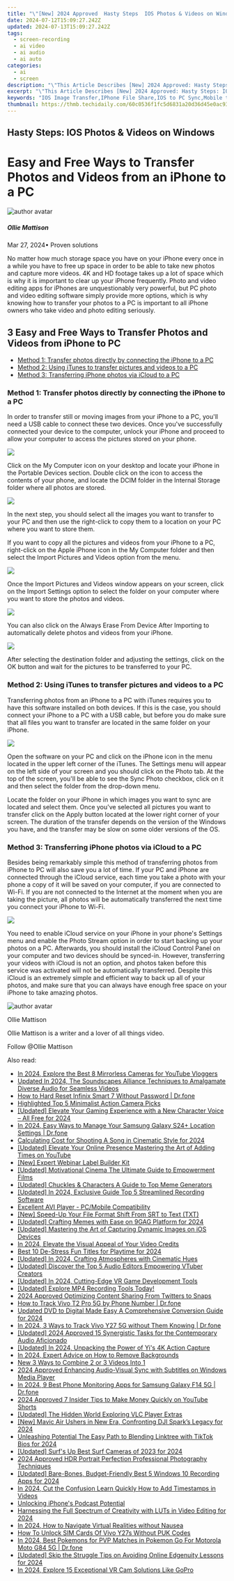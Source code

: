 ```yaml
---
title: "\"[New] 2024 Approved  Hasty Steps  IOS Photos & Videos on Windows\""
date: 2024-07-12T15:09:27.242Z
updated: 2024-07-13T15:09:27.242Z
tags: 
  - screen-recording
  - ai video
  - ai audio
  - ai auto
categories: 
  - ai
  - screen
description: "\"This Article Describes [New] 2024 Approved: Hasty Steps: IOS Photos & Videos on Windows\""
excerpt: "\"This Article Describes [New] 2024 Approved: Hasty Steps: IOS Photos & Videos on Windows\""
keywords: "IOS Image Transfer,IPhone File Share,IOS to PC Sync,Mobile to Windows Upload,PhotoSync iPad+PC,VideoTransfer IOS,IOS Media Window"
thumbnail: https://thmb.techidaily.com/60c0536f1fc5d6831a20d36d45e0ac93bc7d119ca6b31c73ad5af370fee6c60a.jpg
---
```


## Hasty Steps: IOS Photos & Videos on Windows

# Easy and Free Ways to Transfer Photos and Videos from an iPhone to a PC

![author avatar](https://images.wondershare.com/filmora/article-images/ollie-mattison.jpg)

##### Ollie Mattison

 Mar 27, 2024• Proven solutions

 No matter how much storage space you have on your iPhone every once in a while you have to free up space in order to be able to take new photos and capture more videos. 4K and HD footage takes up a lot of space which is why it is important to clear up your iPhone frequently. Photo and video editing apps for iPhones are unquestionably very powerful, but PC photo and video editing software simply provide more options, which is why knowing how to transfer your photos to a PC is important to all iPhone owners who take video and photo editing seriously.

## 3 Easy and Free Ways to Transfer Photos and Videos from iPhone to PC

* [Method 1: Transfer photos directly by connecting the iPhone to a PC](#part1)
* [Method 2: Using iTunes to transfer pictures and videos to a PC](#part2)
* [Method 3: Transferring iPhone photos via iCloud to a PC](#part3)

### Method 1: Transfer photos directly by connecting the iPhone to a PC

 In order to transfer still or moving images from your iPhone to a PC, you'll need a USB cable to connect these two devices. Once you've successfully connected your device to the computer, unlock your iPhone and proceed to allow your computer to access the pictures stored on your phone.

![](https://images.wondershare.com/filmora/article-images/transfer-iphone-photo-to-pc-1.jpg)

 Click on the My Computer icon on your desktop and locate your iPhone in the Portable Devices section. Double click on the icon to access the contents of your phone, and locate the DCIM folder in the Internal Storage folder where all photos are stored.

![](https://images.wondershare.com/filmora/article-images/transfer-iphone-photo-to-pc-2.jpg)

 In the next step, you should select all the images you want to transfer to your PC and then use the right-click to copy them to a location on your PC where you want to store them.

 If you want to copy all the pictures and videos from your iPhone to a PC, right-click on the Apple iPhone icon in the My Computer folder and then select the Import Pictures and Videos option from the menu.

![](https://images.wondershare.com/filmora/article-images/transfer-iphone-photo-to-pc-3.jpg)

 Once the Import Pictures and Videos window appears on your screen, click on the Import Settings option to select the folder on your computer where you want to store the photos and videos.

![](https://images.wondershare.com/filmora/article-images/transfer-iphone-photo-to-pc-4.jpg)

 You can also click on the Always Erase From Device After Importing to automatically delete photos and videos from your iPhone.

![](https://images.wondershare.com/filmora/article-images/transfer-iphone-photo-to-pc-5.jpg)

 After selecting the destination folder and adjusting the settings, click on the OK button and wait for the pictures to be transferred to your PC.

### Method 2: Using iTunes to transfer pictures and videos to a PC

 Transferring photos from an iPhone to a PC with iTunes requires you to have this software installed on both devices. If this is the case, you should connect your iPhone to a PC with a USB cable, but before you do make sure that all files you want to transfer are located in the same folder on your iPhone.

![](https://images.wondershare.com/filmora/article-images/transfer-photo-from-iphone-to-pc.jpg)

 Open the software on your PC and click on the iPhone icon in the menu located in the upper left corner of the iTunes. The Settings menu will appear on the left side of your screen and you should click on the Photo tab. At the top of the screen, you'll be able to see the Sync Photo checkbox, click on it and then select the folder from the drop-down menu.

 Locate the folder on your iPhone in which images you want to sync are located and select them. Once you've selected all pictures you want to transfer click on the Apply button located at the lower right corner of your screen. The duration of the transfer depends on the version of the Windows you have, and the transfer may be slow on some older versions of the OS.

### Method 3: Transferring iPhone photos via iCloud to a PC

 Besides being remarkably simple this method of transferring photos from iPhone to PC will also save you a lot of time. If your PC and iPhone are connected through the iCloud service, each time you take a photo with your phone a copy of it will be saved on your computer, if you are connected to Wi-Fi. If you are not connected to the Internet at the moment when you are taking the picture, all photos will be automatically transferred the next time you connect your iPhone to Wi-Fi.

![](https://images.wondershare.com/filmora/article-images/icloud-photo-from-iphone-to-pc.jpg)

 You need to enable iCloud service on your iPhone in your phone's Settings menu and enable the Photo Stream option in order to start backing up your photos on a PC. Afterwards, you should install the iCloud Control Panel on your computer and two devices should be synced-in. However, transferring your videos with iCloud is not an option, and photos taken before this service was activated will not be automatically transferred. Despite this iCloud is an extremely simple and efficient way to back up all of your photos, and make sure that you can always have enough free space on your iPhone to take amazing photos.

![author avatar](https://images.wondershare.com/filmora/article-images/ollie-mattison.jpg)

Ollie Mattison

Ollie Mattison is a writer and a lover of all things video.

Follow @Ollie Mattison


<ins class="adsbygoogle"
     style="display:block"
     data-ad-format="autorelaxed"
     data-ad-client="ca-pub-7571918770474297"
     data-ad-slot="1223367746"></ins>



<ins class="adsbygoogle"
     style="display:block"
     data-ad-client="ca-pub-7571918770474297"
     data-ad-slot="8358498916"
     data-ad-format="auto"
     data-full-width-responsive="true"></ins>




<span class="atpl-alsoreadstyle">Also read:</span>
<div><ul>
<li><a href="https://youtube-help.techidaily.com/in-2024-explore-the-best-8-mirrorless-cameras-for-youtube-vloggers/"><u>In 2024, Explore the Best  8 Mirrorless Cameras for YouTube Vloggers</u></a></li>
<li><a href="https://voice-adjusting.techidaily.com/updated-in-2024-the-soundscapes-alliance-techniques-to-amalgamate-diverse-audio-for-seamless-videos/"><u>Updated In 2024, The Soundscapes Alliance Techniques to Amalgamate Diverse Audio for Seamless Videos</u></a></li>
<li><a href="https://techidaily.com/how-to-hard-reset-infinix-smart-7-without-password-drfone-by-drfone-reset-android-reset-android/"><u>How to Hard Reset Infinix Smart 7 Without Password | Dr.fone</u></a></li>
<li><a href="https://extra-tips.techidaily.com/highlighted-top-5-minimalist-action-camera-picks/"><u>Highlighted Top 5 Minimalist Action Camera Picks</u></a></li>
<li><a href="https://fox-cloud.techidaily.com/updated-elevate-your-gaming-experience-with-a-new-character-voice-all-free-for-2024/"><u>[Updated] Elevate Your Gaming Experience with a New Character Voice – All Free for 2024</u></a></li>
<li><a href="https://android-location.techidaily.com/in-2024-easy-ways-to-manage-your-samsung-galaxy-s24plus-location-settings-drfone-by-drfone-virtual/"><u>In 2024, Easy Ways to Manage Your Samsung Galaxy S24+ Location Settings | Dr.fone</u></a></li>
<li><a href="https://fox-cloud.techidaily.com/calculating-cost-for-shooting-a-song-in-cinematic-style-for-2024/"><u>Calculating Cost for Shooting A Song in Cinematic Style for 2024</u></a></li>
<li><a href="https://fox-cloud.techidaily.com/updated-elevate-your-online-presence-mastering-the-art-of-adding-times-on-youtube/"><u>[Updated] Elevate Your Online Presence  Mastering the Art of Adding Times on YouTube</u></a></li>
<li><a href="https://some-techniques.techidaily.com/new-expert-webinar-label-builder-kit/"><u>[New] Expert Webinar Label Builder Kit</u></a></li>
<li><a href="https://fox-cloud.techidaily.com/updated-motivational-cinema-the-ultimate-guide-to-empowerment-films/"><u>[Updated] Motivational Cinema  The Ultimate Guide to Empowerment Films</u></a></li>
<li><a href="https://fox-cloud.techidaily.com/updated-chuckles-and-characters-a-guide-to-top-meme-generators/"><u>[Updated] Chuckles & Characters  A Guide to Top Meme Generators</u></a></li>
<li><a href="https://visual-screen-recording.techidaily.com/updated-in-2024-exclusive-guide-top-5-streamlined-recording-software/"><u>[Updated] In 2024, Exclusive Guide  Top 5 Streamlined Recording Software</u></a></li>
<li><a href="https://fox-cloud.techidaily.com/excellent-avi-player-pcmobile-compatibility/"><u>Excellent AVI Player - PC/Mobile Compatibility</u></a></li>
<li><a href="https://extra-approaches.techidaily.com/new-speed-up-your-file-format-shift-from-srt-to-text-txt/"><u>[New] Speed-Up Your File Format Shift  From SRT to Text (TXT)</u></a></li>
<li><a href="https://fox-cloud.techidaily.com/updated-crafting-memes-with-ease-on-9gag-platform-for-2024/"><u>[Updated] Crafting Memes with Ease on 9GAG Platform for 2024</u></a></li>
<li><a href="https://extra-guidance.techidaily.com/updated-mastering-the-art-of-capturing-dynamic-images-on-ios-devices/"><u>[Updated] Mastering the Art of Capturing Dynamic Images on iOS Devices</u></a></li>
<li><a href="https://youtube-clips.techidaily.com/in-2024-elevate-the-visual-appeal-of-your-video-credits/"><u>In 2024, Elevate the Visual Appeal of Your Video Credits</u></a></li>
<li><a href="https://screen-recording.techidaily.com/best-10-de-stress-fun-titles-for-playtime-for-2024/"><u>Best 10 De-Stress Fun Titles for Playtime for 2024</u></a></li>
<li><a href="https://fox-cloud.techidaily.com/updated-in-2024-crafting-atmospheres-with-cinematic-hues/"><u>[Updated] In 2024, Crafting Atmospheres with Cinematic Hues</u></a></li>
<li><a href="https://fox-cloud.techidaily.com/updated-discover-the-top-5-audio-editors-empowering-vtuber-creators/"><u>[Updated] Discover the Top 5 Audio Editors Empowering VTuber Creators</u></a></li>
<li><a href="https://fox-cloud.techidaily.com/updated-in-2024-cutting-edge-vr-game-development-tools/"><u>[Updated] In 2024, Cutting-Edge VR Game Development Tools</u></a></li>
<li><a href="https://screen-recording.techidaily.com/1715859700011-updated-explore-mp4-recording-tools-today/"><u>[Updated] Explore MP4 Recording Tools Today!</u></a></li>
<li><a href="https://twitter-videos.techidaily.com/2024-approved-optimizing-content-sharing-from-twitters-to-snaps/"><u>2024 Approved  Optimizing Content Sharing  From Twitters to Snaps</u></a></li>
<li><a href="https://android-location-track.techidaily.com/how-to-track-vivo-t2-pro-5g-by-phone-number-drfone-by-drfone-virtual-android/"><u>How to Track Vivo T2 Pro 5G by Phone Number | Dr.fone</u></a></li>
<li><a href="https://smart-video-editing.techidaily.com/updated-dvd-to-digital-made-easy-a-comprehensive-conversion-guide-for-2024/"><u>Updated DVD to Digital Made Easy A Comprehensive Conversion Guide for 2024</u></a></li>
<li><a href="https://android-location-track.techidaily.com/in-2024-3-ways-to-track-vivo-y27-5g-without-them-knowing-drfone-by-drfone-virtual-android/"><u>In 2024, 3 Ways to Track Vivo Y27 5G without Them Knowing | Dr.fone</u></a></li>
<li><a href="https://fox-cloud.techidaily.com/updated-2024-approved-15-synergistic-tasks-for-the-contemporary-audio-aficionado/"><u>[Updated] 2024 Approved  15 Synergistic Tasks for the Contemporary Audio Aficionado</u></a></li>
<li><a href="https://fox-cloud.techidaily.com/updated-in-2024-unpacking-the-power-of-yis-4k-action-capture/"><u>[Updated] In 2024, Unpacking the Power of Yi's 4K Action Capture</u></a></li>
<li><a href="https://fox-cloud.techidaily.com/in-2024-expert-advice-on-how-to-remove-backgrounds/"><u>In 2024, Expert Advice on How to Remove Backgrounds</u></a></li>
<li><a href="https://ai-editing-video.techidaily.com/new-3-ways-to-combine-2-or-3-videos-into-1/"><u>New 3 Ways to Combine 2 or 3 Videos Into 1</u></a></li>
<li><a href="https://fox-cloud.techidaily.com/2024-approved-enhancing-audio-visual-sync-with-subtitles-on-windows-media-player/"><u>2024 Approved  Enhancing Audio-Visual Sync with Subtitles on Windows Media Player</u></a></li>
<li><a href="https://android-location-track.techidaily.com/in-2024-9-best-phone-monitoring-apps-for-samsung-galaxy-f14-5g-drfone-by-drfone-virtual-android/"><u>In 2024, 9 Best Phone Monitoring Apps for Samsung Galaxy F14 5G | Dr.fone</u></a></li>
<li><a href="https://youtube-clips.techidaily.com/2024-approved-7-insider-tips-to-make-money-quickly-on-youtube-shorts/"><u>2024 Approved  7 Insider Tips to Make Money Quickly on YouTube Shorts</u></a></li>
<li><a href="https://fox-cloud.techidaily.com/updated-the-hidden-world-exploring-vlc-player-extras/"><u>[Updated] The Hidden World  Exploring VLC Player Extras</u></a></li>
<li><a href="https://fox-glue.techidaily.com/new-mavic-air-ushers-in-new-era-confronting-dji-sparks-legacy-for-2024/"><u>[New] Mavic Air Ushers in New Era, Confronting DJI Spark’s Legacy for 2024</u></a></li>
<li><a href="https://fox-cloud.techidaily.com/unleashing-potential-the-easy-path-to-blending-linktree-with-tiktok-bios-for-2024/"><u>Unleashing Potential  The Easy Path to Blending Linktree with TikTok Bios for 2024</u></a></li>
<li><a href="https://fox-cloud.techidaily.com/updated-surfs-up-best-surf-cameras-of-2023-for-2024/"><u>[Updated] Surf's Up  Best Surf Cameras of 2023 for 2024</u></a></li>
<li><a href="https://fox-helps.techidaily.com/2024-approved-hdr-portrait-perfection-professional-photography-techniques/"><u>2024 Approved  HDR Portrait Perfection  Professional Photography Techniques</u></a></li>
<li><a href="https://fox-cloud.techidaily.com/updated-bare-bones-budget-friendly-best-5-windows-10-recording-apps-for-2024/"><u>[Updated] Bare-Bones, Budget-Friendly  Best 5 Windows 10 Recording Apps for 2024</u></a></li>
<li><a href="https://fox-cloud.techidaily.com/in-2024-cut-the-confusion-learn-quickly-how-to-add-timestamps-in-videos/"><u>In 2024, Cut the Confusion  Learn Quickly How to Add Timestamps in Videos</u></a></li>
<li><a href="https://fox-cloud.techidaily.com/unlocking-iphones-podcast-potential/"><u>Unlocking iPhone's Podcast Potential</u></a></li>
<li><a href="https://fox-cloud.techidaily.com/harnessing-the-full-spectrum-of-creativity-with-luts-in-video-editing-for-2024/"><u>Harnessing the Full Spectrum of Creativity with LUTs in Video Editing for 2024</u></a></li>
<li><a href="https://fox-cloud.techidaily.com/in-2024-how-to-navigate-virtual-realities-without-nausea/"><u>In 2024, How to Navigate Virtual Realities without Nausea</u></a></li>
<li><a href="https://sim-unlock.techidaily.com/how-to-unlock-sim-cards-of-vivo-y27s-without-puk-codes-by-drfone-android/"><u>How To Unlock SIM Cards Of Vivo Y27s Without PUK Codes</u></a></li>
<li><a href="https://android-pokemon-go.techidaily.com/in-2024-best-pokemons-for-pvp-matches-in-pokemon-go-for-motorola-moto-g84-5g-drfone-by-drfone-virtual-android/"><u>In 2024, Best Pokemons for PVP Matches in Pokemon Go For Motorola Moto G84 5G | Dr.fone</u></a></li>
<li><a href="https://fox-cloud.techidaily.com/updated-skip-the-struggle-tips-on-avoiding-online-edgenuity-lessons-for-2024/"><u>[Updated] Skip the Struggle  Tips on Avoiding Online Edgenuity Lessons for 2024</u></a></li>
<li><a href="https://fox-cloud.techidaily.com/in-2024-explore-15-exceptional-vr-cam-solutions-like-gopro/"><u>In 2024, Explore 15 Exceptional VR Cam Solutions Like GoPro</u></a></li>
</ul></div>
